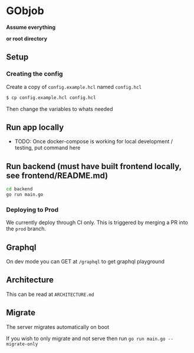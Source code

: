 # GObjob

**Assume everything <MAIN> or root directory**

## Setup

### Creating the config
Create a copy of `config.example.hcl` named `config.hcl`

``` sh
$ cp config.example.hcl config.hcl
```

Then change the variables to whats needed

## Run app locally
* TODO: Once docker-compose is working for local development / testing, put command here

## Run backend (must have built frontend locally, see frontend/README.md)
```bash
cd backend
go run main.go
```

### Deploying to Prod
We currently deploy through CI only. This is triggered by merging a PR into the `prod` branch.

## Graphql 

On dev mode you can GET at `/graphql` to get graphql playground

## Architecture

This can be read at `ARCHITECTURE.md`

## Migrate
The server migrates automatically on boot

If you wish to only migrate and not serve then run `go run main.go --migrate-only`
